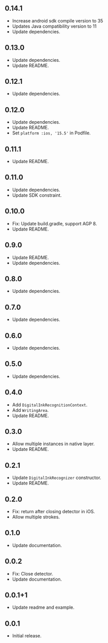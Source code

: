 ## 0.14.1

* Increase android sdk compile version to 35
* Updates Java compatibility version to 11
* Update dependencies.

## 0.13.0

* Update dependencies.
* Update README.

## 0.12.1

* Update dependencies.

## 0.12.0

* Update dependencies.
* Update README.
* Set `platform :ios, '15.5'` in Podfile.

## 0.11.1

* Update README.

## 0.11.0

* Update dependencies.
* Update SDK constraint.

## 0.10.0

* Fix: Update build.gradle, support AGP 8.
* Update README.

## 0.9.0

* Update README.
* Update dependencies.

## 0.8.0

* Update dependencies.

## 0.7.0

* Update dependencies.

## 0.6.0

* Update dependencies.

## 0.5.0

* Update dependencies.

## 0.4.0

* Add `DigitalInkRecognitionContext`.
* Add `WritingArea`.
* Update README.

## 0.3.0

* Allow multiple instances in native layer.
* Update README.

## 0.2.1

* Update `DigitalInkRecognizer` constructor.
* Update README.

## 0.2.0

* Fix: return after closing detector in iOS.
* Allow multiple strokes.

## 0.1.0

* Update documentation.

## 0.0.2

* Fix: Close detector.
* Update documentation.

## 0.0.1+1

* Update readme and example.

## 0.0.1

* Initial release.
